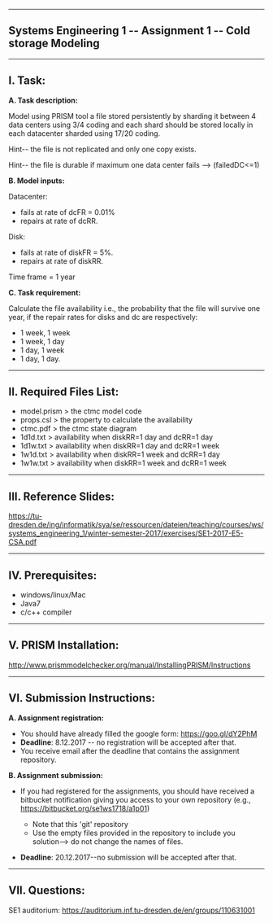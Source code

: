 ---------------------------------------------------------------
Systems Engineering 1 -- Assignment 1 --  Cold storage Modeling
---------------------------------------------------------------

--------
I. Task: 
--------
**A. Task description:**

Model using PRISM tool a file stored persistently by sharding it between 4 data centers using 3/4 coding and each shard should be stored locally in each datacenter sharded using 17/20 coding.
  
Hint-- the file is not replicated and only one copy exists.

Hint-- the file is durable if maximum one data center fails --> (failedDC<=1)

**B. Model inputs:**

Datacenter: 
- fails at rate of dcFR = 0.01% 
- repairs at rate of dcRR.

Disk: 
- fails at rate of diskFR = 5%.
- repairs at rate of diskRR.

Time frame = 1 year

**C. Task requirement:**

Calculate the file availability i.e., the probability that the file will survive one year, if the repair rates for disks and dc are respectively:
* 1 week, 1 week
* 1 week, 1 day
* 1 day, 1 week
* 1 day, 1 day.




------------------------
II. Required Files List:
------------------------
+ model.prism  >  the ctmc model code
+ props.csl    >  the property to calculate the availability 
+ ctmc.pdf     >  the ctmc state diagram
+ 1d1d.txt     >  availability when diskRR=1 day and dcRR=1 day
+ 1d1w.txt     >  availability when diskRR=1 day and dcRR=1 week
+ 1w1d.txt     >  availability when diskRR=1 week and dcRR=1 day
+ 1w1w.txt     >  availability when diskRR=1 week and dcRR=1 week

----------------------
III. Reference Slides:
----------------------
https://tu-dresden.de/ing/informatik/sya/se/ressourcen/dateien/teaching/courses/ws/systems_engineering_1/winter-semester-2017/exercises/SE1-2017-E5-CSA.pdf

------------------
IV. Prerequisites:
------------------
* windows/linux/Mac
* Java7
* c/c++ compiler 

----------------------
V. PRISM Installation:
----------------------
http://www.prismmodelchecker.org/manual/InstallingPRISM/Instructions

----------------------------
VI. Submission Instructions:
----------------------------
**A. Assignment registration:**

- You should have already filled the google form: https://goo.gl/dY2PhM
- **Deadline**: 8.12.2017 -- no registration will be accepted after that.
- You receive email after the deadline that contains the assignment repository.

**B. Assignment submission:**
- If you had registered for the assignments, you should have received a bitbucket notification giving you access to your own repository (e.g., https://bitbucket.org/se1ws1718/a1p01) 
    * Note that this 'git' repository
    * Use the empty files provided in the repository to include you solution--> do not change the names of files.

- **Deadline**: 20.12.2017--no submission will be accepted after that.

---------------
VII. Questions:
---------------
SE1 auditorium: https://auditorium.inf.tu-dresden.de/en/groups/110631001

